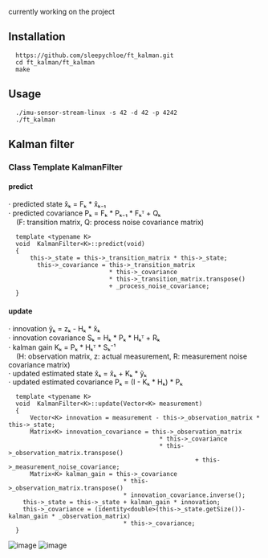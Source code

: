 currently working on the project

## Installation
```
  https://github.com/sleepychloe/ft_kalman.git
  cd ft_kalman/ft_kalman
  make
```

## Usage
```
  ./imu-sensor-stream-linux -s 42 -d 42 -p 4242
  ./ft_kalman
```

## Kalman filter

### Class Template KalmanFilter<K>
#### predict
 ⋅ predicted state x̂ₖ = Fₖ * x̂ₖ₋₁<br>
 ⋅ predicted covariance Pₖ = Fₖ * Pₖ₋₁ * Fₖᵀ + Qₖ<br>
&nbsp;&nbsp;&nbsp;&nbsp;(F: transition matrix, Q: process noise covariance matrix)

```
  template <typename K>
  void	KalmanFilter<K>::predict(void)
  {
      this->_state = this->_transition_matrix * this->_state;
    	this->_covariance = this->_transition_matrix
                            * this->_covariance
                            * this->_transition_matrix.transpose()
                            + _process_noise_covariance;
  }
```

#### update
 ⋅ innovation ỹₖ = zₖ - Hₖ * x̂ₖ<br>
 ⋅ innovation covariance Sₖ = Hₖ * Pₖ * Hₖᵀ + Rₖ<br>
 ⋅ kalman gain Kₖ = Pₖ * Hₖᵀ * Sₖ⁻¹<br>
&nbsp;&nbsp;&nbsp;&nbsp;(H: observation matrix, z: actual measurement, R: measurement noise covariance matrix)<br>
 ⋅ updated estimated state x̂ₖ = x̂ₖ + Kₖ * ỹₖ<br>
 ⋅ updated estimated covariance Pₖ = (I - Kₖ * Hₖ) * Pₖ<br>
```
  template <typename K>
  void	KalmanFilter<K>::update(Vector<K> measurement)
  {
  	  Vector<K>	innovation = measurement - this->_observation_matrix * this->_state;
  	  Matrix<K>	innovation_covariance = this->_observation_matrix
                                          * this->_covariance
                                          * this->_observation_matrix.transpose()
  					                            	+ this->_measurement_noise_covariance;
  	  Matrix<K>	kalman_gain = this->_covariance
                                * this->_observation_matrix.transpose()
                                * innovation_covariance.inverse();
  	this->_state = this->_state + kalman_gain * innovation;
  	this->_covariance = (identity<double>(this->_state.getSize())- kalman_gain * _observation_matrix)
  				                * this->_covariance;
  }
```

![image](https://github.com/sleepychloe/ft_kalman/assets/78352910/019a912f-8248-4744-a2c6-7ce9951eb3cc)
![image](https://github.com/sleepychloe/ft_kalman/assets/78352910/a7a1838c-c44b-4e67-aeb1-7b1f40c7b5ca)
